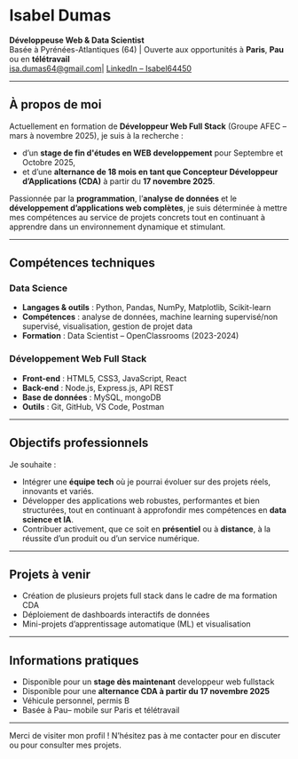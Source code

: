 #  Isabel Dumas

**Développeuse Web & Data Scientist**  
 Basée à Pyrénées-Atlantiques (64) | Ouverte aux opportunités à **Paris**, **Pau** ou en **télétravail**  
 isa.dumas64@gmail.com|  [LinkedIn – Isabel64450](https://www.linkedin.com/in/Isabel64450)

---

##  À propos de moi

Actuellement en formation de **Développeur Web Full Stack** (Groupe AFEC – mars à novembre 2025), je suis à la recherche :
- d’un **stage de fin d'études en WEB developpement** pour Septembre et Octobre 2025,
- et d’une **alternance de 18 mois en tant que Concepteur Développeur d’Applications (CDA)** à partir du **17 novembre 2025**.

Passionnée par la **programmation**, l’**analyse de données** et le **développement d’applications web complètes**, je suis déterminée à mettre mes compétences au service de projets concrets tout en continuant à apprendre dans un environnement dynamique et stimulant.

---

##  Compétences techniques

###  Data Science
- **Langages & outils** : Python, Pandas, NumPy, Matplotlib, Scikit-learn
- **Compétences** : analyse de données, machine learning supervisé/non supervisé, visualisation, gestion de projet data
- **Formation** : Data Scientist – OpenClassrooms (2023-2024)

###  Développement Web Full Stack
- **Front-end** : HTML5, CSS3, JavaScript, React
- **Back-end** : Node.js, Express.js, API REST
- **Base de données** : MySQL, mongoDB
- **Outils** : Git, GitHub, VS Code, Postman

---

##  Objectifs professionnels

Je souhaite :
- Intégrer une **équipe tech** où je pourrai évoluer sur des projets réels, innovants et variés.
- Développer des applications web robustes, performantes et bien structurées, tout en continuant à approfondir mes compétences en **data science et IA**.
- Contribuer activement, que ce soit en **présentiel** ou à **distance**, à la réussite d’un produit ou d’un service numérique.

---

##  Projets à venir

- Création de plusieurs projets full stack dans le cadre de ma formation CDA
- Déploiement de dashboards interactifs de données
- Mini-projets d’apprentissage automatique (ML) et visualisation

---

##  Informations pratiques

- Disponible pour un **stage dès maintenant** developpeur web fullstack
- Disponible pour une **alternance CDA à partir du 17 novembre 2025**
- Véhicule personnel, permis B
- Basée à Pau– mobile sur Paris et télétravail

---

Merci de visiter mon profil ! N’hésitez pas à me contacter pour en discuter ou pour consulter mes projets.
